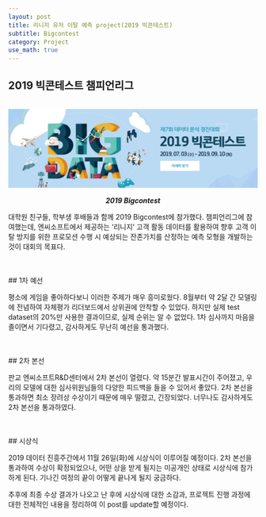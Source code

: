 ```yaml
---
layout: post
title: 리니지 유저 이탈 예측 project(2019 빅콘테스트)
subtitle: Bigcontest
category: Project
use_math: true
---
```


## 2019 빅콘테스트 챔피언리그

<br>

<center><img src = '/post_img/191104/bigcontest_main.png' width="600"/></center>

___<center>2019 Bigcontest </center>___

대학원 친구들, 학부생 후배들과 함께 2019 Bigcontest에 참가했다. 챔피언리그에 참여했는데, 엔씨소프트에서 제공하는 ‘리니지’ 고객 활동 데이터를 활용하여 향후 고객 이탈 방지를 위한 프로모션 수행 시 예상되는 잔존가치를 산정하는 예측 모형을 개발하는 것이 대회의 목표다.

<br>
<br>
## 1차 예선

평소에 게임을 좋아하다보니 이러한 주제가 매우 흥미로웠다. 8월부터 약 2달 간 모델링에 전념하여 자체평가 리더보드에서 상위권에 안착할 수 있었다. 하지만 실제 test dataset의 20%만 사용한 결과이므로, 실제 순위는 알 수 없었다. 1차 심사까지 마음을 졸이면서 기다렸고, 감사하게도 무난히 예선을 통과했다.


<br>
<br>
## 2차 본선

판교 엔씨소프트R&D센터에서 2차 본선이 열렸다. 약 15분간 발표시간이 주어졌고, 우리의 모델에 대한 심사위원님들의 다양한 피드백을 들을 수 있어서 좋았다. 2차 본선을 통과하면 최소 장려상 수상이기 때문에 매우 떨렸고, 긴장되었다. 너무나도 감사하게도 2차 본선을 통과하였다.

<br>
<br>
## 시상식

2019 데이터 진흥주간에서 11월 26일(화)에  시상식이 이루어질 예정이다. 2차 본선을 통과하여 수상이 확정되었으나, 어떤 상을 받게 될지는 미공개인 상태로 시상식에 참가하게 된다. 기나긴 여정의 끝이 어떻게 끝나게 될지 궁금하다.

추후에 최종 수상 결과가 나오고 난 후에 시상식에 대한 소감과, 프로젝트 진행 과정에 대한 전체적인 내용을 정리하여 이 post를 update할 예정이다.

<br>
<br>
